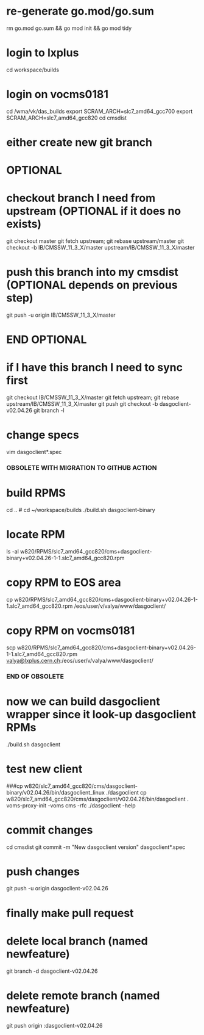 # re-generate go.mod/go.sum
rm go.mod go.sum && go mod init && go mod tidy

# login to lxplus
cd workspace/builds
# login on vocms0181
cd /wma/vk/das_builds
export SCRAM_ARCH=slc7_amd64_gcc700
export SCRAM_ARCH=slc7_amd64_gcc820
cd cmsdist
# either create new git branch

# OPTIONAL
# checkout branch I need from upstream (OPTIONAL if it does no exists)
git checkout master
git fetch upstream; git rebase upstream/master
git checkout -b IB/CMSSW_11_3_X/master upstream/IB/CMSSW_11_3_X/master
# push this branch into my cmsdist (OPTIONAL depends on previous step)
git push -u origin IB/CMSSW_11_3_X/master
# END  OPTIONAL

# if I have this branch I need to sync first
git checkout IB/CMSSW_11_3_X/master
git fetch upstream; git rebase upstream/IB/CMSSW_11_3_X/master
git push
git checkout -b dasgoclient-v02.04.26
git branch -l

# change specs
vim dasgoclient*.spec

### OBSOLETE WITH MIGRATION TO GITHUB ACTION
# build RPMS
cd .. # cd ~/workspace/builds
./build.sh dasgoclient-binary

# locate RPM
ls -al w820/RPMS/slc7_amd64_gcc820/cms+dasgoclient-binary+v02.04.26-1-1.slc7_amd64_gcc820.rpm

# copy RPM to EOS area
cp w820/RPMS/slc7_amd64_gcc820/cms+dasgoclient-binary+v02.04.26-1-1.slc7_amd64_gcc820.rpm /eos/user/v/valya/www/dasgoclient/
# copy RPM on vocms0181
scp w820/RPMS/slc7_amd64_gcc820/cms+dasgoclient-binary+v02.04.26-1-1.slc7_amd64_gcc820.rpm valya@lxplus.cern.ch:/eos/user/v/valya/www/dasgoclient/

### END OF OBSOLETE

# now we can build dasgoclient wrapper since it look-up dasgoclient RPMs
./build.sh dasgoclient

# test new client
###cp w820/slc7_amd64_gcc820/cms/dasgoclient-binary/v02.04.26/bin/dasgoclient_linux ./dasgoclient
cp w820/slc7_amd64_gcc820/cms/dasgoclient/v02.04.26/bin/dasgoclient .
voms-proxy-init -voms cms -rfc
./dasgoclient -help

# commit changes
cd cmsdist
git commit -m "New dasgoclient version" dasgoclient*.spec

# push changes
git push -u origin dasgoclient-v02.04.26

# finally make pull request

# delete local branch (named newfeature)
git branch -d dasgoclient-v02.04.26
# delete remote branch (named newfeature)
git push origin :dasgoclient-v02.04.26
